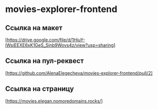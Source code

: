 # movies-explorer-frontend

## Ссылка на макет 
[https://drive.google.com/file/d/1HiuY-IWsiEEXE6xK1GeS_Sinb9Wovs4z/view?usp=sharing] 

## Cсылка на пул-реквест
[https://github.com/AlenaElegecheva/movies-explorer-frontend/pull/2]

## Ссылка на страницу
[https://movies.elegan.nomoredomains.rocks/]
